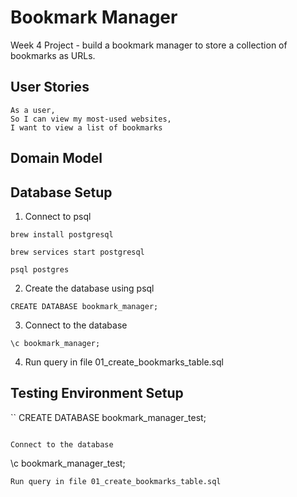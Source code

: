 # Bookmark Manager

Week 4 Project - build a bookmark manager to store a collection of bookmarks as
URLs.


 
 ## User Stories

 ```
 As a user,
 So I can view my most-used websites,
 I want to view a list of bookmarks
 ```

 ## Domain Model

 


 ## Database Setup

 1. Connect to psql 
 ```
 brew install postgresql

 brew services start postgresql

 psql postgres
 ```

 2. Create the database using psql

```
CREATE DATABASE bookmark_manager;

```

3. Connect to the database

```
\c bookmark_manager;

```

4. Run query in file 01_create_bookmarks_table.sql

## Testing Environment Setup

``
CREATE DATABASE bookmark_manager_test;

```

Connect to the database

```
\c bookmark_manager_test;

```
Run query in file 01_create_bookmarks_table.sql


